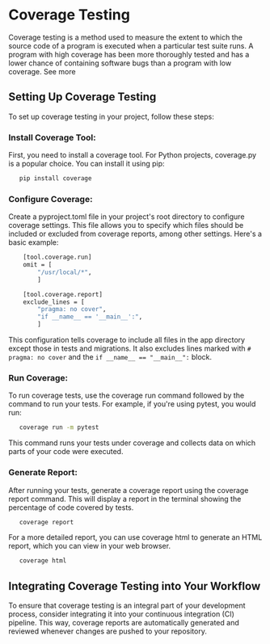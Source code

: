 # Coverage Testing

Coverage testing is a method used to measure the extent to which the source code of a program is executed when a particular test suite runs. A program with high coverage has been more thoroughly tested and has a lower chance of containing software bugs than a program with low coverage. See more

## Setting Up Coverage Testing

To set up coverage testing in your project, follow these steps:

### Install Coverage Tool:

First, you need to install a coverage tool. For Python projects, coverage.py is a popular choice. You can install it using pip:

```bash
   pip install coverage
```

### Configure Coverage:

Create a pyproject.toml file in your project's root directory to configure coverage settings. This file allows you to specify which files should be included or excluded from coverage reports, among other settings. Here's a basic example:

```bash
    [tool.coverage.run]
    omit = [
        "/usr/local/*",
        ]

    [tool.coverage.report]
    exclude_lines = [
        "pragma: no cover",
        "if __name__ == '__main__':",
        ]
```

This configuration tells coverage to include all files in the app directory except those in tests and migrations. It also excludes lines marked with `# pragma: no cover` and the `if __name__ == "__main__":` block.

### Run Coverage:

To run coverage tests, use the coverage run command followed by the command to run your tests. For example, if you're using pytest, you would run:

```bash
   coverage run -m pytest
```

This command runs your tests under coverage and collects data on which parts of your code were executed.

### Generate Report:

After running your tests, generate a coverage report using the coverage report command. This will display a report in the terminal showing the percentage of code covered by tests.

```bash
   coverage report
```

For a more detailed report, you can use coverage html to generate an HTML report, which you can view in your web browser.

```bash
   coverage html
```

## Integrating Coverage Testing into Your Workflow

To ensure that coverage testing is an integral part of your development process, consider integrating it into your continuous integration (CI) pipeline. This way, coverage reports are automatically generated and reviewed whenever changes are pushed to your repository.
